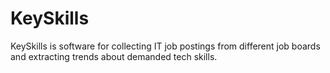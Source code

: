 # KeySkills

KeySkills is software for collecting IT job postings from different job boards and extracting trends about demanded tech skills.